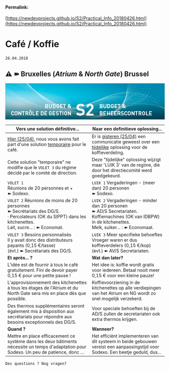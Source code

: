 <link rel="stylesheet" href="https://newdevprojects.github.io/S2/S2.css">

#### Permalink: 
[https://newdevprojects.github.io/S2/Practical_Info_20180426.html](https://newdevprojects.github.io/S2/Practical_Info_20180426.html)

# Café / Koffie

	26.04.2018

## &#9888; &#10173; Bruxelles (*Atrium* & *North Gate*) Brussel

![](header.jpg)

| Vers une solution définitive... | Naar een definitieve oplossing... |
| --- | --- | 
| [Hier (25/04)](Practical_Info_20180425.md), nous vous avons fait part d'une solution <u>temporaire</u> pour le café. | Er is [gisteren (25/04)](Practical_Info_20180425.md) een communicatie geweest over een <u>tijdelijke</u> oplossing voor de koffieverdeling. |
| Cette solution "temporaire" ne modifie que le `VOLET 3` du régime décidé par le comité de direction. | Deze "tijdelijke" oplossing wijzigt maar 'LUIK 3' van de regime, die door het directiecomité werd goedgekeurd. | 
| `VOLET 1`<br>Réunions de 20 personnes et +<br>&#10173; Sodexo. | `LUIK 1` Vergaderingen - (meer dan) 20 personen<br>&#10173; Sodexo. | 
| `VOLET 2` Réunions de moins de 20 personnes<br>&#10173; Secrétariats des DG/S.<br>&middot; Percolateurs (OK du SIPPT) dans les kitchenettes.<br>Lait, sucre... : &#10173; Economat. | `LUIK 2` Vergaderingen - minder dan 20 personen<br>&#10173; AD/S Secretariaten.<br>Koffiemachines (OK van IDBPW) in de kitchenettes.<br>Melk, suiker... : &#10173; Economaat. | 
| `VOLET 3` Besoins personnalisés<br>Il y avait donc des distributeurs payants (0,15 &euro;/tasse)<br>(évt.) &#10173; Secrétariats des DG/S. | `LUIK 3` Meer specifieke behoeftes<br>Vroeger waren er dus koffieverdelers (0,15 &euro;/kop)<br>(evt.) &#10173; AV/S Secretariaten. | 
| **Et après... ?** | **Wat dan later?** |
| L'idée est de fournir à tous le café gratuitement. Fini de devoir payer 0,15 &euro; pour une petite pause !  | Het idee is: koffie wordt gratis voor iedereen. Betaal nooit meer 0,15 &euro; voor een kleine pauze! |
| L'approvisionnement des kitchenettes à tous les étages de l'Atrium et du North Gate sera mis en place dès que possible. | Koffievoorziening in de kitchenettes op alle verdiepingen van het Atrium en NG wordt zo snel mogelijk verzekerd. | 
| Des thermos supplémentaires seront également mis à disposition aux secrétariats pour répondre aux besoins exceptionnels des DG/S. | Voor speciale behoeften bij de AD/S zullen de secretariaten ook extra thermos krijgen. | 
| **Quand ?** | **Wanneer?** |
| Mettre en place efficacement ce système dans les deux bâtiments nécessite un temps d'adaptation pour Sodexo. Un peu de patience, donc ... | Het efficiënt implementeren van dit systeem in beide gebouwen vereist een aanpassingstijd voor Sodexo. Een beetje geduld, dus... |

	Des questions ? Nog vragen? 

